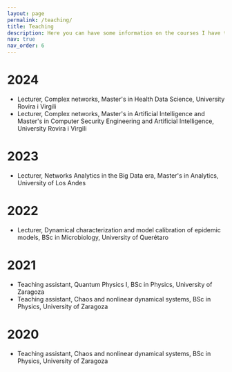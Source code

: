 ```yaml
---
layout: page
permalink: /teaching/
title: Teaching
description: Here you can have some information on the courses I have taught
nav: true
nav_order: 6
---
```


# 2024
* Lecturer, Complex networks, Master's in Health Data Science, University Rovira i Virgili 
* Lecturer, Complex networks, Master's in Artificial Intelligence and Master's in Computer Security Engineering and Artificial Intelligence, University Rovira i Virgili
  
# 2023
* Lecturer, Networks Analytics in the Big Data era, Master's in Analytics, University of Los Andes
  
# 2022
* Lecturer, Dynamical characterization and model calibration of epidemic models, BSc in Microbiology, University of Querétaro
  
# 2021
* Teaching assistant, Quantum Physics I, BSc in Physics, University of Zaragoza
* Teaching assistant, Chaos and nonlinear dynamical systems, BSc in Physics, University of Zaragoza
  
# 2020
* Teaching assistant, Chaos and nonlinear dynamical systems, BSc in Physics, University of Zaragoza

